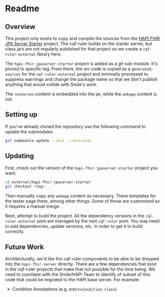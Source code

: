 # Readme

## Overview

This project only exists to copy and compile the sources from the [HAPI FHIR JPA Server Starter](https://github.com/hapifhir/hapi-fhir-jpaserver-starter) project. The cqf-ruler builds on the starter server, but class jars are not regularly published for that project so we create a `cqf-ruler-external` library here.

The `hapi-fhir-jpaserver-starter` project is added as a git sub-module. It's pinned to specific tag. From there, the src code is copied as a `generated-sources` for the `cql-ruler-external` project and minimally processed to suppress warnings and change the package name so that we don't publish anything that would collide with Smile's work.

The `resources` content is embedded into the jar, while the `webapp` content is not.

## Setting up

If you've already cloned the repository use the following command to update the submodules

```bash
git submodule update --init --recursive
```

## Updating

First, check out the version of the `hapi-fhir-jpaserver-starter` project you want:

```bash
cd external/hapi-fhir-jpaserver-starter
git checkout <tag>
```

Then manually copy any `webapp` content as necessary. There templates for the tester page there, among other things. Some of these are customized so it requires a manual merge.

Next, attempt to build the project. All the dependency versions in the `cql-ruler-external` pom are managed by the root `cqf-ruler` pom. You may need to add dependencies, update versions, etc. in order to get it to build correctly.

## Future Work

Architecturally, we'd like the cqf-ruler components to be able to be dropped into the `hapi-fhir-server` directly. There are a few dependencies that exist in the cqf-ruler projects that make that not possible for the time being. We need to cooridate with the Smile/HAPI Team to identify of subset of this code that could be migrated to the HAPI base server. For example:

* Condition Annotations (e.g. `OnDstuCondition.class`)
